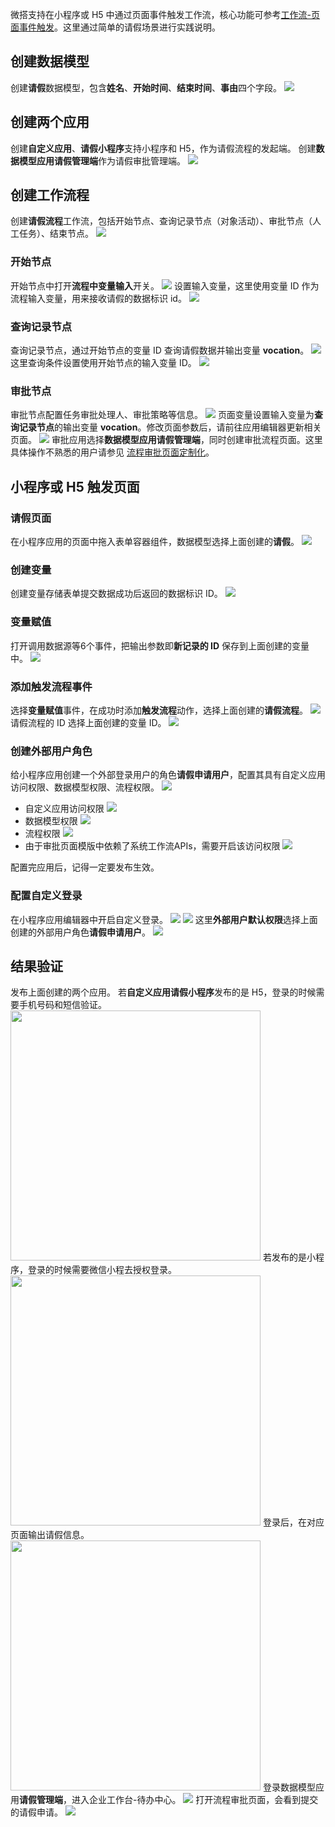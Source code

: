 微搭支持在小程序或 H5 中通过页面事件触发工作流，核心功能可参考[工作流-页面事件触发](https://cloud.tencent.com/document/product/1301/77285)。这里通过简单的请假场景进行实践说明。

## 创建数据模型
创建**请假**数据模型，包含**姓名**、**开始时间**、**结束时间**、**事由**四个字段。
![](https://qcloudimg.tencent-cloud.cn/raw/d9b5a9a4d446523c4c2738dc78f828fe.png)

## 创建两个应用
创建**自定义应用**、**请假小程序**支持小程序和 H5，作为请假流程的发起端。
创建**数据模型应用请假管理端**作为请假审批管理端。
![](https://qcloudimg.tencent-cloud.cn/raw/fbfab7615f04272d1bbad72cce27301f.png)

## 创建工作流程
创建**请假流程**工作流，包括开始节点、查询记录节点（对象活动）、审批节点（人工任务）、结束节点。
![](https://qcloudimg.tencent-cloud.cn/raw/56aa00b031ee96f9c758c32e40e87009.png)

### 开始节点
开始节点中打开**流程中变量输入**开关。
![](https://qcloudimg.tencent-cloud.cn/raw/fe4a457a67b69fbfd27bfd0cbdbeef2c.png)
设置输入变量，这里使用变量 ID 作为流程输入变量，用来接收请假的数据标识 id。
![](https://qcloudimg.tencent-cloud.cn/raw/7a5b8a19ff9212e52b518d5007873605.png)

### 查询记录节点
查询记录节点，通过开始节点的变量 ID 查询请假数据并输出变量 **vocation**。
![](https://qcloudimg.tencent-cloud.cn/raw/a0f757dd4d793c3756dafae863ab7671.png)
这里查询条件设置使用开始节点的输入变量 ID。
![](https://qcloudimg.tencent-cloud.cn/raw/5f793a4959f0dc23776f65b81b759a91.png)

### 审批节点
审批节点配置任务审批处理人、审批策略等信息。
![](https://qcloudimg.tencent-cloud.cn/raw/375ad32ffd3cfbc5373b6c3dd948a012.png)
页面变量设置输入变量为**查询记录节点**的输出变量 **vocation**。修改页面参数后，请前往应用编辑器更新相关页面。
![](https://qcloudimg.tencent-cloud.cn/raw/68a2c82bb016533953256f05e7e2bc22.png)
审批应用选择**数据模型应用请假管理端**，同时创建审批流程页面。这里具体操作不熟悉的用户请参见 [流程审批页面定制化](https://cloud.tencent.com/document/product/1301/79722)。

## 小程序或 H5 触发页面
### 请假页面
在小程序应用的页面中拖入表单容器组件，数据模型选择上面创建的**请假**。
![](https://qcloudimg.tencent-cloud.cn/raw/4b4dc66d8307e6fb2f87e3f454fe78fd.png)

### 创建变量
创建变量存储表单提交数据成功后返回的数据标识 ID。
![](https://qcloudimg.tencent-cloud.cn/raw/478ad3830dc88f56a14a615244ea4430.png)

### 变量赋值
打开调用数据源等6个事件，把输出参数即**新记录的 ID** 保存到上面创建的变量中。
![](https://qcloudimg.tencent-cloud.cn/raw/dbee19bb3ee1eb42480e5df4f09823f8.png)

### 添加触发流程事件
选择**变量赋值**事件，在成功时添加**触发流程**动作，选择上面创建的**请假流程**。
![](https://qcloudimg.tencent-cloud.cn/raw/15b040b35edc66f5ab0caeaae4584721.png)
请假流程的 ID 选择上面创建的变量 ID。
![](https://qcloudimg.tencent-cloud.cn/raw/9485325c59451dd07160a409d1b164fc.png)

### 创建外部用户角色
给小程序应用创建一个外部登录用户的角色**请假申请用户**，配置其具有自定义应用访问权限、数据模型权限、流程权限。
![](https://qcloudimg.tencent-cloud.cn/raw/de3e68bd0d30014dbbcd324bf0fb8b62.png)
- 自定义应用访问权限
![](https://qcloudimg.tencent-cloud.cn/raw/d84d66d34e3bdb375ffbd3312cb69d17.png)
- 数据模型权限
![](https://qcloudimg.tencent-cloud.cn/raw/ec67be0b50e5c421ef52294a7e587d8a.png)
- 流程权限
![](https://qcloudimg.tencent-cloud.cn/raw/1c847e9fae6ea4062779b52e66e10893.png)
- 由于审批页面模版中依赖了系统工作流APIs，需要开启该访问权限
![](https://qcloudimg.tencent-cloud.cn/raw/8588ddd59eb38a9e27831a11a3dd79cd.png)

配置完应用后，记得一定要发布生效。

### 配置自定义登录
在小程序应用编辑器中开启自定义登录。
![](https://qcloudimg.tencent-cloud.cn/raw/c4d4cd6279f741603f6352aec1a9fcf3.png)
![](https://qcloudimg.tencent-cloud.cn/raw/0155b4fd00e606fdd4b93926991f79c7.png)
这里**外部用户默认权限**选择上面创建的外部用户角色**请假申请用户**。
![](https://qcloudimg.tencent-cloud.cn/raw/e13a7e42b363a4dcc41a4fddde0b543f.png)

## 结果验证
发布上面创建的两个应用。
若**自定义应用请假小程序**发布的是 H5，登录的时候需要手机号码和短信验证。
<img style="width:400px; max-width: inherit;" src="https://qcloudimg.tencent-cloud.cn/raw/29766295023da3ac6cc10966c003d046.png" />
若发布的是小程序，登录的时候需要微信小程去授权登录。
<img style="width:400px; max-width: inherit;" src="https://qcloudimg.tencent-cloud.cn/raw/386f1456fd2594b91099ec91b2d56816.png" />
登录后，在对应页面输出请假信息。
<img style="width:400px; max-width: inherit;" src="https://qcloudimg.tencent-cloud.cn/raw/c4ec059af6756f176580b34cafa1f4c0.png" />
登录数据模型应用**请假管理端**，进入企业工作台-待办中心。
![](https://qcloudimg.tencent-cloud.cn/raw/b2c7d2d0828cc76518765adf18e3ecf8.png)
打开流程审批页面，会看到提交的请假申请。
![](https://qcloudimg.tencent-cloud.cn/raw/13ebfe22df016e61f80b3295d931d85e.png)

